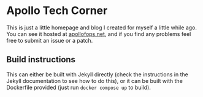 # Apollo Tech Corner

This is just a little homepage and blog I created for myself a little while ago. You can see it hosted at [apollofops.net](https://apollofops.net), and if you find any problems feel free to submit an issue or a patch.

## Build instructions

This can either be built with Jekyll directly (check the instructions in the Jekyll documentation to see how to do this), or it can be built with the Dockerfile provided (just run `docker compose up` to build).
